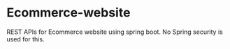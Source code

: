 # Ecommerce-website
REST APIs for Ecommerce website using spring boot. No Spring security is used for this.
